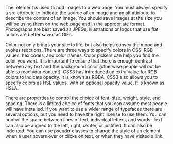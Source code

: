 The <img> element is used to add images to a web page. 
 You must always specify a src attribute to indicate the source of an image and an alt attribute to describe the content of an image. 
 You should save images at the size you will be using them on the web page and in the appropriate format. 
 Photographs are best saved as JPEGs; illustrations or logos that use flat colors are better saved as GIFs. 

Color not only brings your site to life, but also helps convey the mood and evokes reactions. 
 There are three ways to specify colors in CSS: RGB values, hex codes, and color names. 
Color pickers can help you find the color you want. 
 It is important to ensure that there is enough contrast between any text and the background color (otherwise people will not be able to read your content). 
 CSS3 has introduced an extra value for RGB colors to indicate opacity. It is known as RGBA. 
 CSS3 also allows you to specify colors as HSL values, with an optional opacity value. It is known as HSLA. 

There are properties to control the choice of font, size, weight, style, and spacing. 
 There is a limited choice of fonts that you can assume most people will have installed. 
 If you want to use a wider range of typefaces there are several options, but you need to have the right license to use them. 
 You can control the space between lines of text, individual letters, and words. Text can also be aligned to the left, right, center, or justified. It can also be indented. 
 You can use pseudo-classes to change the style of an element when a user hovers over or clicks on text, or when they have visited a link. 
 
